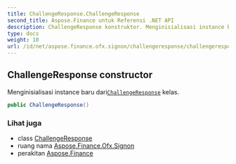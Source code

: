```yaml
---
title: ChallengeResponse.ChallengeResponse
second_title: Aspose.Finance untuk Referensi .NET API
description: ChallengeResponse konstruktor. Menginisialisasi instance baru dariChallengeResponse kelas.
type: docs
weight: 10
url: /id/net/aspose.finance.ofx.signon/challengeresponse/challengeresponse/
---
```

## ChallengeResponse constructor

Menginisialisasi instance baru dari[`ChallengeResponse`](../) kelas.

```csharp
public ChallengeResponse()
```

### Lihat juga

* class [ChallengeResponse](../)
* ruang nama [Aspose.Finance.Ofx.Signon](../../challengeresponse/)
* perakitan [Aspose.Finance](../../../)


